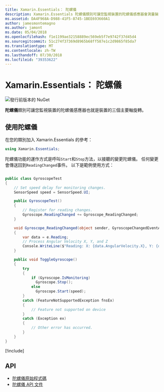 ```yaml
---
title: Xamarin.Essentials： 陀螺儀
description: Xamarin.Essentials 陀螺儀類別可讓您監視裝置的陀螺儀感應器會測量裝置的三個主要軸旋轉。
ms.assetid: DA4F968A-D988-41F5-8745-1BEE693660A1
author: jamesmontemagno
ms.author: jamont
ms.date: 05/04/2018
ms.openlocfilehash: f1e1199ae32158889ec569eb5f7e9742f37d45d4
ms.sourcegitcommit: 51c274f37369d8965b68ff587e1c2d9865f85da7
ms.translationtype: MT
ms.contentlocale: zh-TW
ms.lasthandoff: 07/30/2018
ms.locfileid: "39353622"
---
```

# <a name="xamarinessentials-gyroscope"></a>Xamarin.Essentials： 陀螺儀

![發行前版本的 NuGet](~/media/shared/pre-release.png)

**陀螺儀**類別可讓您監視裝置的陀螺儀感應器也就是裝置的三個主要軸旋轉。

## <a name="using-gyroscope"></a>使用陀螺儀

在您的類別加入 Xamarin.Essentials 的參考：

```csharp
using Xamarin.Essentials;
```

陀螺儀功能的運作方式是呼叫`Start`和`Stop`方法，以接聽的變更陀螺儀。 任何變更會傳送回到`ReadingChanged`事件。 以下是範例使用方式：

```csharp

public class GyroscopeTest
{
    // Set speed delay for monitoring changes.
    SensorSpeed speed = SensorSpeed.UI;

    public GyroscopeTest()
    {
        // Register for reading changes.
        Gyroscope.ReadingChanged += Gyroscope_ReadingChanged;
    }

    void Gyroscope_ReadingChanged(object sender, GyroscopeChangedEventArgs e)
    {
        var data = e.Reading;
        // Process Angular Velocity X, Y, and Z
        Console.WriteLine($"Reading: X: {data.AngularVelocity.X}, Y: {data.AngularVelocity.Y}, Z: {data.AngularVelocity.Z}");
    }

    public void ToggleGyroscope()
    {
        try
        {
            if (Gyroscope.IsMonitoring)
              Gyroscope.Stop();
            else
              Gyroscope.Start(speed);
        }
        catch (FeatureNotSupportedException fnsEx)
        {
            // Feature not supported on device
        }
        catch (Exception ex)
        {
            // Other error has occurred.
        }
    }
}
```

[!include[](~/essentials/includes/sensor-speed.md)]

## <a name="api"></a>API

- [陀螺儀原始程式碼](https://github.com/xamarin/Essentials/tree/master/Xamarin.Essentials/Gyroscope)
- [陀螺儀 API 文件](xref:Xamarin.Essentials.Gyroscope)

